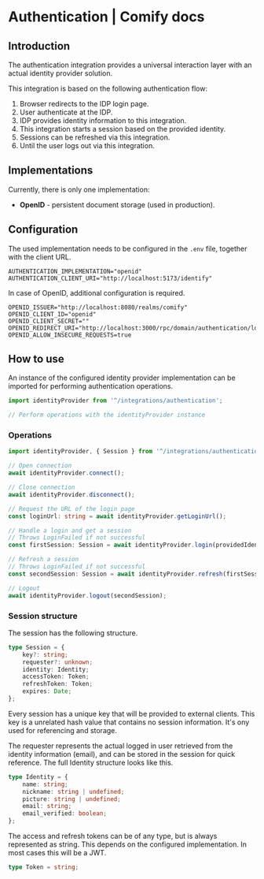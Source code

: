 
# Authentication | Comify docs

## Introduction

The authentication integration provides a universal interaction layer with an actual identity provider solution.

This integration is based on the following authentication flow:

1. Browser redirects to the IDP login page.
2. User authenticate at the IDP.
3. IDP provides identity information to this integration.
4. This integration starts a session based on the provided identity.
5. Sessions can be refreshed via this integration.
6. Until the user logs out via this integration.

## Implementations

Currently, there is only one implementation:

* **OpenID** - persistent document storage (used in production).

## Configuration

The used implementation needs to be configured in the `.env` file, together with the client URL.

```env
AUTHENTICATION_IMPLEMENTATION="openid"
AUTHENTICATION_CLIENT_URI="http://localhost:5173/identify"
```

In case of OpenID, additional configuration is required.

```env
OPENID_ISSUER="http://localhost:8080/realms/comify"
OPENID_CLIENT_ID="openid"
OPENID_CLIENT_SECRET=""
OPENID_REDIRECT_URI="http://localhost:3000/rpc/domain/authentication/login"
OPENID_ALLOW_INSECURE_REQUESTS=true
```

## How to use

An instance of the configured identity provider implementation can be imported for performing authentication operations.

```ts
import identityProvider from '^/integrations/authentication';

// Perform operations with the identityProvider instance
```

### Operations

```ts
import identityProvider, { Session } from '^/integrations/authentication';

// Open connection
await identityProvider.connect();

// Close connection
await identityProvider.disconnect();

// Request the URL of the login page
const loginUrl: string = await identityProvider.getLoginUrl();

// Handle a login and get a session
// Throws LoginFailed if not successful
const firstSession: Session = await identityProvider.login(providedIdentity);

// Refresh a session
// Throws LoginFailed if not successful
const secondSession: Session = await identityProvider.refresh(firstSession);

// Logout
await identityProvider.logout(secondSession);
```

### Session structure

The session has the following structure.

```ts
type Session = {
    key?: string;
    requester?: unknown;
    identity: Identity;
    accessToken: Token;
    refreshToken: Token;
    expires: Date;
};
```

Every session has a unique key that will be provided to external clients. This key is a unrelated hash value that contains no session information. It's ony used for referencing and storage.

The requester represents the actual logged in user retrieved from the identity information (email), and can be stored in the session for quick reference. The full Identity structure looks like this.

```ts
type Identity = {
    name: string;
    nickname: string | undefined;
    picture: string | undefined;
    email: string;
    email_verified: boolean;
};
```

The access and refresh tokens can be of any type, but is always represented as string. This depends on the configured implementation. In most cases this will be a JWT.

```ts
type Token = string;
```
